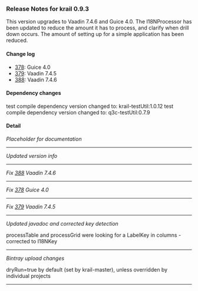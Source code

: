 ### Release Notes for krail 0.9.3

This version upgrades to Vaadin 7.4.6 and Guice 4.0.  The I18NProcessor has been updated to reduce the amount it has to process, and clarify when drill down occurs.  The amount of setting up for a simple application has been reduced.  

#### Change log

-   [378](https://github.com/davidsowerby/krail/issues/378): Guice 4.0
-   [379](https://github.com/davidsowerby/krail/issues/379): Vaadin 7.4.5
-   [388](https://github.com/davidsowerby/krail/issues/388): Vaadin 7.4.6


#### Dependency changes

   test compile dependency version changed to: krail-testUtil:1.0.12
   test compile dependency version changed to: q3c-testUtil:0.7.9

#### Detail

*Placeholder for documentation*


---
*Updated version info*


---
*Fix [388](https://github.com/davidsowerby/krail/issues/388) Vaadin 7.4.6*


---
*Fix [378](https://github.com/davidsowerby/krail/issues/378) Guice 4.0*


---
*Fix [379](https://github.com/davidsowerby/krail/issues/379) Vaadin 7.4.5*


---
*Updated javadoc and corrected key detection*

processTable and processGrid were looking for a LabelKey in columns - corrected to I18NKey


---
*Bintray upload changes*

dryRun=true by default (set by krail-master), unless overridden by individual projects


---
